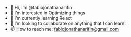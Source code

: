 - 👋 Hi, I’m @fabiojonathanarifin
- 👀 I’m interested in Optimizing things
- 🌱 I’m currently learning React
- 💞️ I’m looking to collaborate on anything that I can learn!
- 📫 How to reach me: fabiojonathanarifin@gmail.com

<!---
fabiojonathanarifin/fabiojonathanarifin is a ✨ special ✨ repository because its `README.md` (this file) appears on your GitHub profile.
You can click the Preview link to take a look at your changes.
--->
